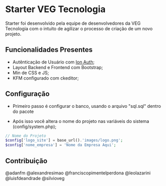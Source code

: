 Starter VEG Tecnologia
=========

Starter foi desenvolvido pela equipe de desenvolvedores da VEG Tecnologia com o intuito de agilizar o processo de criação de um novo projeto.


## Funcionalidades Presentes 

 - Autênticação de Usuário com [Ion Auth](https://github.com/benedmunds/CodeIgniter-Ion-Auth); 
 - Layout Backend e Frontend com Bootstrap;
 - Min de CSS e JS;
 - KFM configurado com ckeditor;

## Configuração

 - Primeiro passo é configurar o banco, usando o arquivo "sql.sql" dentro do pacote

 - Após isso você altera o nome do projeto nas variáveis do sistema (config/system.php);

 ```php
// Nome do Projeto
$config['logo_site'] = base_url().'images/logo.png';
$config['nome_empresa'] = 'Nome da Empresa Aqui';

 ```
 

## Contribuição

@adanfm
@alexandresimao
@franciscopimentelperdona
@leolazarini
@luisfdeandrade
@silvioveg

	